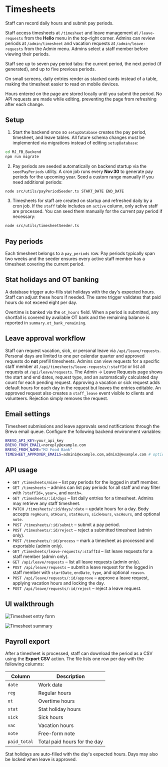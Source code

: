 # Timesheets

Staff can record daily hours and submit pay periods.

Staff access timesheets at `/timesheet` and leave management at `/leave-requests`
from the **Hello** menu in the top-right corner. Admins can review periods at
`/admin/timesheet` and vacation requests at `/admin/leave-requests` from the
Admin menu. Admins select a staff member before viewing their periods.

Staff see up to seven pay period tabs: the current period, the next period (if
generated), and up to five previous periods.

On small screens, daily entries render as stacked cards instead of a table,
making the timesheet easier to read on mobile devices.

Hours entered on the page are stored locally until you submit the period. No
API requests are made while editing, preventing the page from refreshing after
each change.

## Setup

1. Start the backend once so `setupDatabase` creates the pay period, timesheet, and leave tables. All future schema changes must be implemented via migrations instead of editing `setupDatabase`:

```bash
cd MJ_FB_Backend
npm run migrate
```

2. Pay periods are seeded automatically on backend startup via the
   `seedPayPeriods` utility. A cron job runs every **Nov 30** to generate
   pay periods for the upcoming year. Seed a custom range manually if you
   need additional periods:

```bash
node src/utils/payPeriodSeeder.ts START_DATE END_DATE
```

3. Timesheets for staff are created on startup and refreshed daily by a cron
   job. If the `staff` table includes an `active` column, only active staff are
   processed. You can seed them manually for the current pay period if
   necessary:

```bash
node src/utils/timesheetSeeder.ts
```

## Pay periods

Each timesheet belongs to a `pay_periods` row. Pay periods typically span two
weeks and the seeder ensures every active staff member has a timesheet covering
the current period.

## Stat holidays and OT banking

A database trigger auto-fills stat holidays with the day's expected hours.
Staff can adjust these hours if needed. The same trigger validates that paid
hours do not exceed eight per day.

Overtime is banked via the `ot_hours` field. When a period is submitted, any
shortfall is covered by available OT bank and the remaining balance is reported
in `summary.ot_bank_remaining`.

## Leave approval workflow

Staff can request vacation, sick, or personal leave via `/api/leave/requests`.
Personal days are limited to one per calendar quarter and approved requests do
**not** prefill timesheets. Admins can view requests for a specific staff member
at `/api/timesheets/leave-requests/:staffId` or list all requests at
`/api/leave/requests`. The Admin → Leave Requests page shows the start and end
dates, request type, and an automatically calculated day count for each pending
request. Approving a vacation or sick request adds default hours for each day in
the request but leaves the entries editable. An approved request
also creates a `staff_leave` event visible to clients and volunteers. Rejection
simply removes the request.


## Email settings

Timesheet submissions and leave approvals send notifications through the Brevo
email queue. Configure the following backend environment variables:

```bash
BREVO_API_KEY=your_api_key
BREVO_FROM_EMAIL=noreply@example.com
BREVO_FROM_NAME="MJ Food Bank"
TIMESHEET_APPROVER_EMAILS=admin1@example.com,admin2@example.com # optional
```

## API usage

- `GET /timesheets/mine` – list pay periods for the logged in staff member.
- `GET /timesheets` – admins can list pay periods for all staff and may filter with `?staffId=`, `year=`, and `month=`.
- `GET /timesheets/:id/days` – list daily entries for a timesheet. Admins may retrieve any staff timesheet.
- `PATCH /timesheets/:id/days/:date` – update hours for a day. Body accepts `regHours`, `otHours`, `statHours`, `sickHours`, `vacHours`, and optional `note`.
- `POST /timesheets/:id/submit` – submit a pay period.
- `POST /timesheets/:id/reject` – reject a submitted timesheet (admin only).
- `POST /timesheets/:id/process` – mark a timesheet as processed and exportable (admin only).
- `GET /timesheets/leave-requests/:staffId` – list leave requests for a staff member (admin only).
- `GET /api/leave/requests` – list all leave requests (admin only).
- `POST /api/leave/requests` – submit a leave request for the logged in staff
  member with `startDate`, `endDate`, `type`, and optional `reason`.
- `POST /api/leave/requests/:id/approve` – approve a leave request, applying vacation hours and locking the day.
- `POST /api/leave/requests/:id/reject` – reject a leave request.

## UI walkthrough

![Timesheet entry form](https://via.placeholder.com/600x400?text=Timesheet+Entry+Form)

![Timesheet summary](https://via.placeholder.com/600x400?text=Timesheet+Summary)

## Payroll export

After a timesheet is processed, staff can download the period as a CSV using the **Export CSV** action. The file lists one row per day with the following columns:

| Column       | Description                  |
| ------------ | ---------------------------- |
| `date`       | Work date                    |
| `reg`        | Regular hours                |
| `ot`         | Overtime hours               |
| `stat`       | Stat holiday hours           |
| `sick`       | Sick hours                   |
| `vac`        | Vacation hours               |
| `note`       | Free-form note               |
| `paid_total` | Total paid hours for the day |

Stat holidays are auto-filled with the day's expected hours. Days may also be locked when leave is approved.

